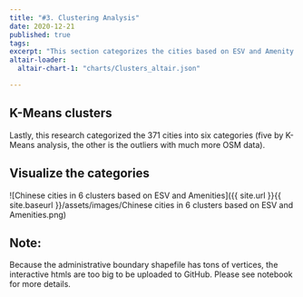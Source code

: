 ```yaml
---
title: "#3. Clustering Analysis"
date: 2020-12-21
published: true
tags: 
excerpt: "This section categorizes the cities based on ESV and Amenity Value."
altair-loader:
  altair-chart-1: "charts/Clusters_altair.json"

---
```


## K-Means clusters

Lastly, this research categorized the 371 cities into six categories (five by K-Means analysis, the other is the outliers with much more OSM data).

<div id="altair-chart-1"></div>

## Visualize the categories

![Chinese cities in 6 clusters based on ESV and Amenities]({{ site.url }}{{ site.baseurl }}/assets/images/Chinese cities in 6 clusters based on ESV and Amenities.png)

## Note:
Because the administrative boundary shapefile has tons of vertices, the interactive htmls are too big to be uploaded to GitHub. Please see notebook for more details.
